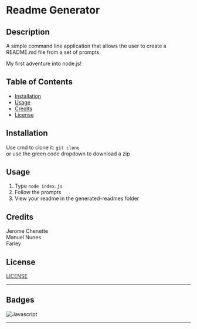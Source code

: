 # Readme Generator

## Description 

A simple command line application that allows the user to create a README.md file from a set of prompts. 

My first adventure into node.js!


## Table of Contents

* [Installation](#installation)
* [Usage](#usage)
* [Credits](#credits)
* [License](#license)


## Installation

Use cmd to clone it: ```git clone ```\
or use the green code dropdown to download a zip


## Usage

1. Type ```node index.js```
2. Follow the prompts
3. View your readme in the generated-readmes folder


## Credits

Jerome Chenette\
Manuel Nunes\
Farley


## License

[LICENSE](/LICENSE)


---


## Badges

![Javascript](https://img.shields.io/badge/JS-100%25-yellow)


---